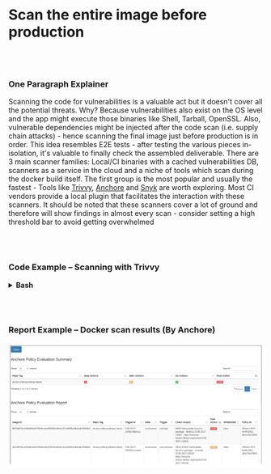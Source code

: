 # Scan the entire image before production

<br/><br/>

### One Paragraph Explainer

Scanning the code for vulnerabilities is a valuable act but it doesn't cover all the potential threats. Why? Because vulnerabilities also exist on the OS level and the app  might execute those binaries like Shell, Tarball,  OpenSSL. Also, vulnerable dependencies might be injected after the code scan (i.e. supply chain attacks) - hence scanning the final image just before production is in order. This idea resembles E2E tests - after testing the various pieces in-isolation, it's valuable to finally check the assembled deliverable. There are 3 main scanner families: Local/CI binaries with a cached vulnerabilities DB, scanners as a service in the cloud and a niche of tools which scan during the docker build itself. The first group is the most popular and usually the fastest - Tools like [Trivvy](https://github.com/aquasecurity/trivy), [Anchore](https://github.com/anchore/anchore) and [Snyk](https://support.snyk.io/hc/en-us/articles/360003946897-Container-security-overview) are worth exploring. Most CI vendors provide a local plugin that facilitates the interaction with these scanners. It should be noted that these scanners cover a lot of ground and therefore will show findings in almost every scan - consider setting a high threshold bar to avoid getting overwhelmed

<br/><br/>

### Code Example – Scanning with Trivvy

<details>

<summary><strong>Bash</strong></summary>

```
sudo apt-get install rpm
$ wget https://github.com/aquasecurity/trivy/releases/download/{TRIVY_VERSION}/trivy_{TRIVY_VERSION}_Linux-64bit.deb
$ sudo dpkg -i trivy_{TRIVY_VERSION}_Linux-64bit.deb
trivy image [YOUR_IMAGE_NAME]
```

</details>

<br/><br/>

### Report Example – Docker scan results (By Anchore)

![Report examples](/assets/images/anchore-report.png "Docker scan report")
